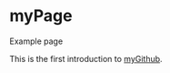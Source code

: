 # myPage
Example page

This is the first introduction to [myGithub](https://github.com/RotanaNou/myPage).
